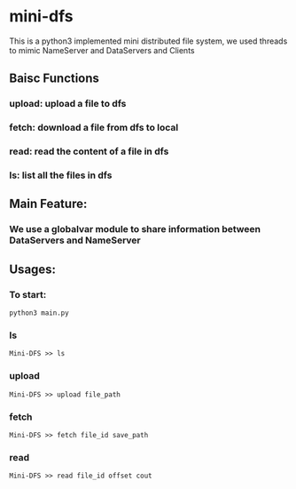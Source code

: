 # mini-dfs
This is a python3 implemented mini distributed file system, we used threads to mimic NameServer and DataServers and Clients

## Baisc Functions
### upload: upload a file to dfs
### fetch: download a file from dfs to local
### read: read the content of a file in dfs
### ls: list all the files in dfs

## Main Feature:

### We use a globalvar module to share information between DataServers and NameServer
###

## Usages:
### To start:
	python3 main.py

### ls
	Mini-DFS >> ls
### upload 
	Mini-DFS >> upload file_path
### fetch 
	Mini-DFS >> fetch file_id save_path
### read 
	Mini-DFS >> read file_id offset cout

